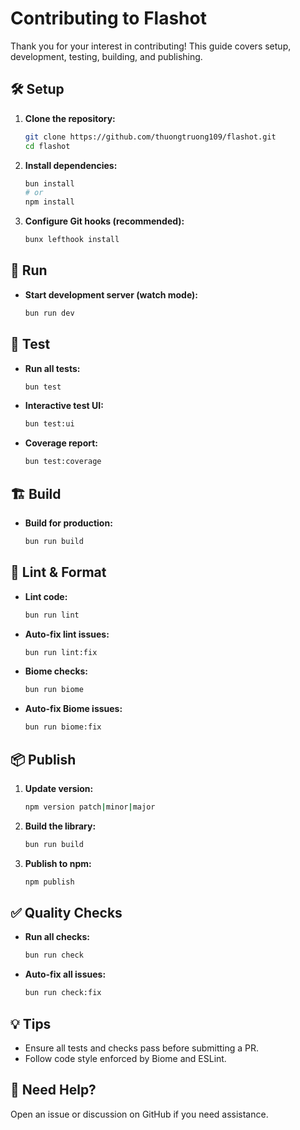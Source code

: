 # Contributing to Flashot

Thank you for your interest in contributing! This guide covers setup, development, testing, building, and publishing.

## 🛠️ Setup

1. **Clone the repository:**

   ```bash
   git clone https://github.com/thuongtruong109/flashot.git
   cd flashot
   ```

2. **Install dependencies:**

   ```bash
   bun install
   # or
   npm install
   ```

3. **Configure Git hooks (recommended):**
   ```bash
   bunx lefthook install
   ```

## 🚀 Run

- **Start development server (watch mode):**
  ```bash
  bun run dev
  ```

## 🧪 Test

- **Run all tests:**

  ```bash
  bun test
  ```

- **Interactive test UI:**

  ```bash
  bun test:ui
  ```

- **Coverage report:**
  ```bash
  bun test:coverage
  ```

## 🏗️ Build

- **Build for production:**
  ```bash
  bun run build
  ```

## 🧹 Lint & Format

- **Lint code:**

  ```bash
  bun run lint
  ```

- **Auto-fix lint issues:**

  ```bash
  bun run lint:fix
  ```

- **Biome checks:**

  ```bash
  bun run biome
  ```

- **Auto-fix Biome issues:**
  ```bash
  bun run biome:fix
  ```

## 📦 Publish

1. **Update version:**

   ```bash
   npm version patch|minor|major
   ```

2. **Build the library:**

   ```bash
   bun run build
   ```

3. **Publish to npm:**
   ```bash
   npm publish
   ```

## ✅ Quality Checks

- **Run all checks:**

  ```bash
  bun run check
  ```

- **Auto-fix all issues:**
  ```bash
  bun run check:fix
  ```

## 💡 Tips

- Ensure all tests and checks pass before submitting a PR.
- Follow code style enforced by Biome and ESLint.

## 🤝 Need Help?

Open an issue or discussion on GitHub if you need assistance.
